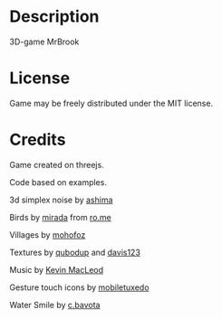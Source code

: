 Description
==============
3D-game MrBrook

License
============
Game may be freely distributed under the MIT license.

Credits
==============
Game created on threejs.

Code based on examples.

3d simplex noise by [ashima](https://github.com/ashima/webgl-noise)

Birds by [mirada](http://mirada.com/) from [ro.me](http://ro.me)

Villages by [mohofoz](http://tf3dm.com/3d-model/houses-50654.html)

Textures by [qubodup](http://opengameart.org/content/dark-grass) and [davis123](http://opengameart.org/content/backgrounds-topdown-games)

Music by [Kevin MacLeod](http://incompetech.com/music/royalty-free/)

Gesture touch icons by [mobiletuxedo](http://www.mobiletuxedo.com/touch-gesture-icons/)

Water Smile by [c.bavota](http://bavotasan.com/2010/draw-smiley-face-css3/)

